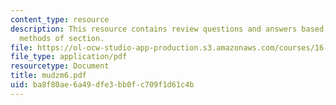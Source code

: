 ```yaml
---
content_type: resource
description: This resource contains review questions and answers based on moment and
  methods of section.
file: https://ol-ocw-studio-app-production.s3.amazonaws.com/courses/16-01-unified-engineering-i-ii-iii-iv-fall-2005-spring-2006/ba8f80ae6a49dfe3bb0fc709f1d61c4b_mudzm6.pdf
file_type: application/pdf
resourcetype: Document
title: mudzm6.pdf
uid: ba8f80ae-6a49-dfe3-bb0f-c709f1d61c4b
---
```

